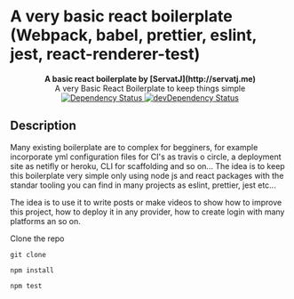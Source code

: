 # A very basic react boilerplate (Webpack, babel, prettier, eslint, jest, react-renderer-test)

<div align="center"><strong>A basic react boilerplate by [ServatJ](http://servatj.me)</strong></div>
<div align="center">A very Basic React Boilerplate to keep things simple</div>

<div align="center">
  <!-- Dependency Status -->
  <a href="https://david-dm.org/react-boilerplate/react-boilerplate">
    <img src="https://david-dm.org/react-boilerplate/react-boilerplate.svg" alt="Dependency Status" />
  </a>
  <!-- devDependency Status -->
  <a href="https://david-dm.org/react-boilerplate/react-boilerplate#info=devDependencies">
    <img src="https://david-dm.org/react-boilerplate/react-boilerplate/dev-status.svg" alt="devDependency Status" />
  </a>
</div>

## Description

Many existing boilerplate are to complex for begginers, for example incorporate yml configuration files for CI's as travis o circle, a deployment site as netifly or heroku, CLI for scaffolding and so on... The idea is to keep this boilerplate very simple only using node js and react packages with the standar tooling you can find in many projects as eslint, prettier, jest etc...

The idea is to use it to write posts or make videos to show how to improve this project, how to deploy it in any provider, how to create login with many platforms an so on.

Clone the repo

```
git clone
```

```
npm install
```

```
npm test
```
